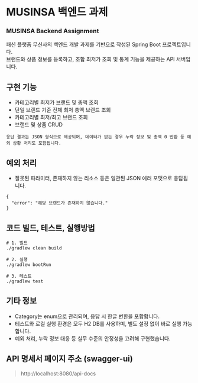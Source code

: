 # MUSINSA 백엔드 과제
### MUSINSA Backend Assignment
패션 플랫폼 무신사의 백엔드 개발 과제를 기반으로 작성된 Spring Boot 프로젝트입니다. <br/>
브랜드와 상품 정보를 등록하고, 조합 최저가 조회 및 통계 기능을 제공하는 API 서버입니다.

## 구현 기능
- 카테고리별 최저가 브랜드 및 총액 조회
- 단일 브랜드 기준 전체 최저 총액 브랜드 조회
- 카테고리별 최저/최고 브랜드 조회
- 브랜드 및 상품 CRUD

`응답 결과는 JSON 형식으로 제공되며,
데이터가 없는 경우 누락 정보 및 총액 0 반환 등 예외 상황 처리도 포함됩니다.
`

## 예외 처리
- 잘못된 파라미터, 존재하지 않는 리소스 등은 일관된 JSON 에러 포맷으로 응답됩니다.
```
{
  "error": "해당 브랜드가 존재하지 않습니다."
}
  ```

## 코드 빌드, 테스트, 실행방법
```
# 1. 빌드
./gradlew clean build

# 2. 실행
./gradlew bootRun

# 3. 테스트
./gradlew test
```
## 기타 정보 
- Category는 enum으로 관리되며, 응답 시 한글 변환을 포함합니다.
- 테스트와 로컬 실행 환경은 모두 H2 DB를 사용하며, 별도 설정 없이 바로 실행 가능합니다.
- 예외 처리, 누락 정보 대응 등 실무 수준의 안정성을 고려해 구현했습니다.


## API 명세서 페이지 주소 (swagger-ui)
> http://localhost:8080/api-docs
